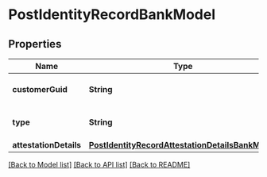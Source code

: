 # PostIdentityRecordBankModel

## Properties
Name | Type | Description | Notes
------------ | ------------- | ------------- | -------------
**customerGuid** | **String** | The customer&#39;s identifier. | 
**type** | **String** | The identity record&#39;s type. | 
**attestationDetails** | [**PostIdentityRecordAttestationDetailsBankModel**](PostIdentityRecordAttestationDetailsBankModel.md) |  | 

[[Back to Model list]](../README.md#documentation-for-models) [[Back to API list]](../README.md#documentation-for-api-endpoints) [[Back to README]](../README.md)



